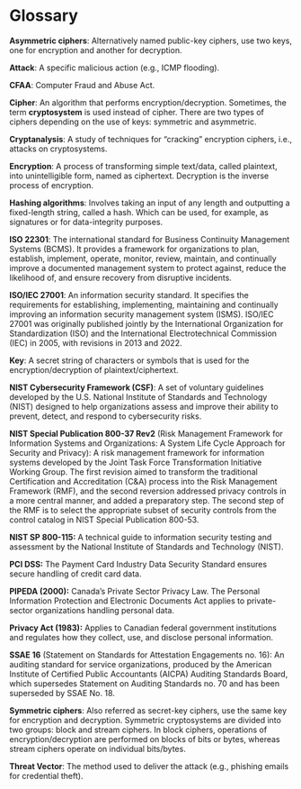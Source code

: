 # Glossary

**Asymmetric ciphers**: Alternatively named public-key ciphers, use two keys, one for encryption and another for decryption.

**Attack**: A specific malicious action (e.g., ICMP flooding).

**CFAA**: Computer Fraud and Abuse Act.

**Cipher**: An algorithm that performs encryption/decryption. Sometimes, the term **cryptosystem** is used instead of cipher. There are two types of ciphers depending on the use of keys: symmetric and asymmetric.

**Cryptanalysis**: A study of techniques for “cracking” encryption ciphers, i.e., attacks on cryptosystems.

**Encryption**: A process of transforming simple text/data, called plaintext, into unintelligible form, named as ciphertext. Decryption is the inverse process of encryption.&#x20;

**Hashing algorithms**: Involves taking an input of any length and outputting a fixed-length string, called a hash. Which can be used, for example, as signatures or for data-integrity purposes.

**ISO 22301**: The international standard for Business Continuity Management Systems (BCMS). It provides a framework for organizations to plan, establish, implement, operate, monitor, review, maintain, and continually improve a documented management system to protect against, reduce the likelihood of, and ensure recovery from disruptive incidents.

**ISO/IEC 27001**: An information security standard. It specifies the requirements for establishing, implementing, maintaining and continually improving an information security management system (ISMS). ISO/IEC 27001 was originally published jointly by the International Organization for Standardization (ISO) and the International Electrotechnical Commission (IEC) in 2005, with revisions in 2013 and 2022.

**Key**: A secret string of characters or symbols that is used for the encryption/decryption of plaintext/ciphertext.

**NIST Cybersecurity Framework (CSF)**: A set of voluntary guidelines developed by the U.S. National Institute of Standards and Technology (NIST) designed to help organizations assess and improve their ability to prevent, detect, and respond to cybersecurity risks.&#x20;

**NIST Special Publication 800-37 Rev2** (Risk Management Framework for Information Systems and Organizations: A System Life Cycle Approach for Security and Privacy): A risk management framework for information systems developed by the Joint Task Force Transformation Initiative Working Group. The first revision aimed to transform the traditional Certification and Accreditation (C\&A) process into the Risk Management Framework (RMF), and the second reversion addressed privacy controls in a more central manner, and added a preparatory step. The second step of the RMF is to select the appropriate subset of security controls from the control catalog in NIST Special Publication 800-53.

**NIST SP 800-115:** A technical guide to information security testing and assessment by the National Institute of Standards and Technology (NIST).

**PCI DSS:** The Payment Card Industry Data Security Standard ensures secure handling of credit card data.

**PIPEDA (2000):** Canada’s Private Sector Privacy Law. The Personal Information Protection and Electronic Documents Act applies to private-sector organizations handling personal data.

**Privacy Act (1983):** Applies to Canadian federal government institutions and regulates how they collect, use, and disclose personal information.

**SSAE 16** (Statement on Standards for Attestation Engagements no. 16): An auditing standard for service organizations, produced by the American Institute of Certified Public Accountants (AICPA) Auditing Standards Board, which supersedes Statement on Auditing Standards no. 70 and has been superseded by SSAE No. 18.

**Symmetric ciphers**: Also referred as secret-key ciphers, use the same key for encryption and decryption. Symmetric cryptosystems are divided into two groups: block and stream ciphers. In block ciphers, operations of encryption/decryption are performed on blocks of bits or bytes, whereas stream ciphers operate on individual bits/bytes.&#x20;

**Threat Vector**: The method used to deliver the attack (e.g., phishing emails for credential theft).
